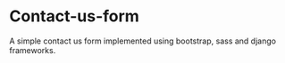 # Contact-us-form
A simple contact us form implemented using bootstrap, sass and django frameworks.
